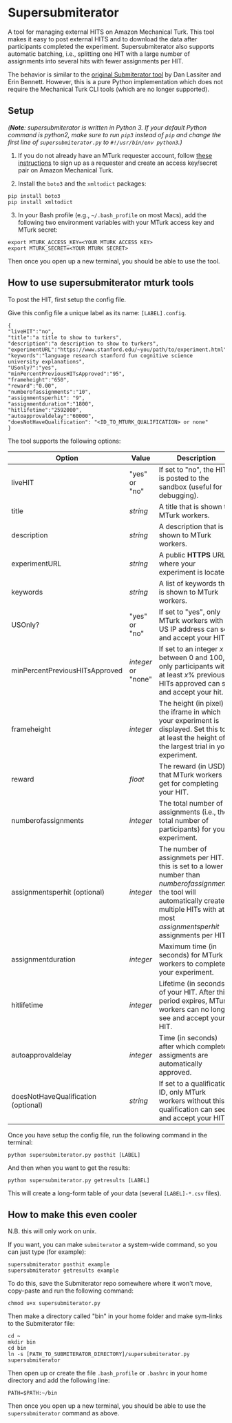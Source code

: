 # Supersubmiterator

A tool for managing external HITS on Amazon Mechanical Turk. This tool makes it easy to post external HITS and to download the data after participants completed the experiment. Supersubmiterator also supports automatic batching, i.e., splitting one HIT with a large number of assignments into several hits with fewer assignments per HIT. 

The behavior is similar to the [original Submiterator tool](https://github.com/erindb/Submiterator) by Dan Lassiter and Erin Bennett. However, this is a pure Python implementation which does not require the Mechanical Turk CLI tools (which are no longer supported).

## Setup

_(**Note**: supersubmiterator is written in Python 3. If your default Python command is python2, make sure to run `pip3` instead of `pip` and change the first line of `supersubmiterator.py` to `#!/usr/bin/env python3`.)_


1. If you do not already have an MTurk requester account, follow [these instructions](https://docs.aws.amazon.com/AWSMechTurk/latest/AWSMechanicalTurkGettingStartedGuide/SetUp.html) to sign up as a requester and create an access key/secret pair on Amazon Mechanical Turk.


2. Install the `boto3` and the `xmltodict` packages:

```
pip install boto3
pip install xmltodict
```

3. In your Bash profile (e.g., `~/.bash_profile` on most Macs), add the following two 
environment variables with your MTurk access key and MTurk secret:

```
export MTURK_ACCESS_KEY=<YOUR MTURK ACCESS KEY>
export MTURK_SECRET=<YOUR MTURK SECRET>
```

Then once you open up a new terminal, you should be able to use the tool.


## How to use supersubmiterator mturk tools

To post the HIT, first setup the config file.

Give this config file a unique label as its name: `[LABEL].config`.

    {
    "liveHIT":"no",
    "title":"a title to show to turkers",
    "description":"a description to show to turkers",
    "experimentURL":"https://www.stanford.edu/~you/path/to/experiment.html",
    "keywords":"language research stanford fun cognitive science university explanations",
    "USonly?":"yes",
    "minPercentPreviousHITsApproved":"95",
    "frameheight":"650",
    "reward":"0.00",
    "numberofassignments":"10",
    "assignmentsperhit": "9",
    "assignmentduration":"1800",
    "hitlifetime":"2592000",
    "autoapprovaldelay":"60000",
    "doesNotHaveQualification": "<ID_TO_MTURK_QUALIFICATION> or none"
    }

The tool supports the following options:


| Option | Value | Description | 
| --- | --- | --- |
| liveHIT | "yes" or "no" | If set to "no", the HIT is posted to the sandbox (useful for debugging). |
| title |  _string_ |  A title that is shown to MTurk workers. |
| description | _string_ | A description that is shown to MTurk workers. |
| experimentURL | _string_ |A public **HTTPS** URL where your experiment is located. |
| keywords | _string_ | A list of keywords that is shown to MTurk workers. |
| USOnly? |  "yes" or "no" | If set to "yes", only MTurk workers with a US IP address can see and accept your HIT.|
| minPercentPreviousHITsApproved | _integer_ or "none" |If set to an integer _x_ between 0 and 100, only participants with at least _x_% previous HITs approved can see and accept your hit. |
| frameheight | _integer_ | The height (in pixel) of the iframe in which your experiment is displayed. Set this to at least the height of the largest trial in your experiment. |
|reward | _float_ | The reward (in USD) that MTurk workers get for completing your HIT. |
| numberofassignments | _integer_ | The total number of assignments (i.e., the total number of participants) for your experiment. |
| assignmentsperhit (optional) | _integer_ | The number of assignmets per HIT. If this is set to a lower number than _numberofassignments_, the tool will automatically create multiple HITs with at most _assignmentsperhit_ assignments per HIT.|
| assignmentduration | _integer_ | Maximum time (in seconds) for MTurk workers to complete your experiment. |
| hitlifetime | _integer_ | Lifetime (in seconds) of your HIT. After this period expires, MTurk workers can no longer see and accept your HIT.|
| autoapprovaldelay | _integer_ | Time (in seconds) after which completed assigments are automatically approved. |
| doesNotHaveQualification (optional) | _string_ | If set to a qualification ID, only MTurk workers without this qualification can see and accept your HIT. |
   
   
Once you have setup the config file, run the following command in the terminal:

    python supersubmiterator.py posthit [LABEL]

And then when you want to get the results:

    python supersubmiterator.py getresults [LABEL]

This will create a long-form table of your data (several `[LABEL]-*.csv` files).


##  How to make this even cooler

N.B. this will only work on unix.

If you want, you can make `submiterator` a system-wide command, so you can just type (for example):

    supersubmiterator posthit example
    supersubmiterator getresults example

To do this, save the Submiterator repo somewhere where it won't move, copy-paste and run the following command:

	chmod u+x supersubmiterator.py

Then make a directory called "bin" in your home folder and make sym-links to the Submiterator file:

	cd ~
	mkdir bin
	cd bin
	ln -s [PATH_TO_SUBMITERATOR_DIRECTORY]/supersubmiterator.py supersubmiterator

Then open up or create the file `.bash_profile` or `.bashrc` in your home directory and add the following line:

	PATH=$PATH:~/bin

Then once you open up a new terminal, you should be able to use the `supersubmiterator` command as above.
